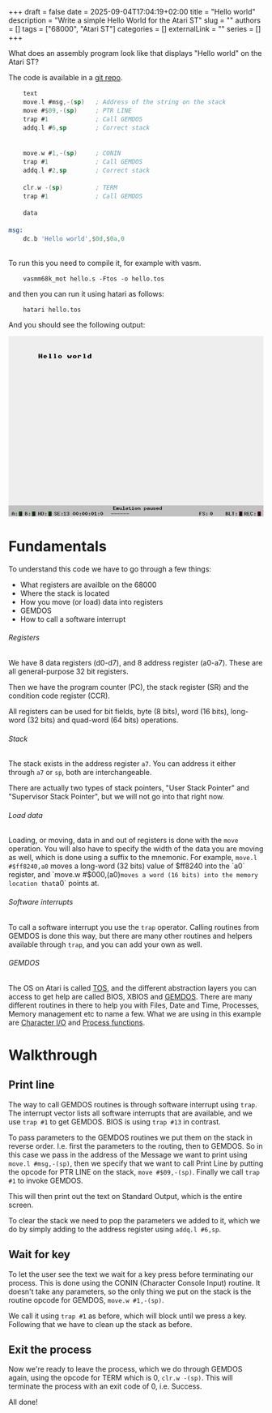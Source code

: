 +++ 
draft = false
date = 2025-09-04T17:04:19+02:00
title = "Hello world"
description = "Write a simple Hello World for the Atari ST"
slug = ""
authors = []
tags = ["68000", "Atari ST"]
categories = []
externalLink = ""
series = []
+++

What does an assembly program look like that displays "Hello world" on the Atari ST?

The code is available in a [git repo](https://github.com/cybermats/atarist-tutorial/tree/main/helloworld).

```nasm
	text
	move.l #msg,-(sp)	; Address of the string on the stack
	move #$09,-(sp)		; PTR LINE
	trap #1			    ; Call GEMDOS
	addq.l #6,sp		; Correct stack
	

	move.w #1,-(sp)		; CONIN
	trap #1			    ; Call GEMDOS
	addq.l #2,sp		; Correct stack
	
	clr.w -(sp)		    ; TERM
	trap #1			    ; Call GEMDOS

	data

msg:	
	dc.b 'Hello world',$0d,$0a,0
	
```

To run this you need to compile it, for example with vasm.

```shell
	vasmm68k_mot hello.s -Ftos -o hello.tos
```

and then you can run it using hatari as follows:

```shell
	hatari hello.tos
```

And you should see the following output:

![Helloworld](helloworld.png "Screen shot from Hatari showing 'Hello world'")

# Fundamentals #

To understand this code we have to go through a few things:

* What registers are availble on the 68000
* Where the stack is located
* How you move (or load) data into registers
* GEMDOS
* How to call a software interrupt

###### Registers ######
We have 8 data registers (d0-d7), and 8 address register
(a0-a7). These are all general-purpose 32 bit registers.

Then we have the program counter (PC), the stack register (SR) and the
condition code register (CCR).

All registers can be used for bit fields, byte (8 bits), word (16
bits), long-word (32 bits) and quad-word (64 bits) operations. 

###### Stack  ######
The stack exists in the address register `a7`. You can address it
either through `a7` or `sp`, both are interchangeable.

There are actually two types of stack pointers, "User Stack Pointer"
and "Supervisor Stack Pointer", but we will not go into that right
now.

###### Load data ######
Loading, or moving, data in and out of registers is done with the
`move` operation. You will also have to specify the width of the data
you are moving as well, which is done using a suffix to the
mnemonic. For example, `move.l #$ff8240,a0` moves a long-word (32
bits) value of $ff8240 into the `a0` register, and `move.w #$000,(a0)`
moves a word (16 bits) into the memory location that `a0` points at.

###### Software interrupts ######
To call a software interrupt you use the `trap` operator. Calling
routines from GEMDOS is done this way, but there are many other
routines and helpers available through `trap`, and you can add your
own as well.

###### GEMDOS ######
The OS on Atari is called
[TOS](https://freemint.github.io/tos.hyp/en/tos_about.html), and the
different abstraction layers you can access to get help are called
BIOS, XBIOS and
[GEMDOS](https://freemint.github.io/tos.hyp/en/gemdos_about.html). There
are many different routines in there to help you with Files, Date and
Time, Processes, Memory management etc to name a few. What we are
using in this example are [Character
I/O](https://freemint.github.io/tos.hyp/en/gemdos_chrinout.html) and
[Process
functions](https://freemint.github.io/tos.hyp/en/gemdos_process.html).


# Walkthrough #

## Print line ##

The way to call GEMDOS routines is through software interrupt using
`trap`. The interrupt vector lists all software interrupts that are
available, and we use `trap #1` to get GEMDOS. BIOS is using `trap
#13` in contrast.

To pass parameters to the GEMDOS routines we put them on the stack in
reverse order. I.e. first the parameters to the routing, then to
GEMDOS. So in this case we pass in the address of the Message we want
to print using `move.l #msg,-(sp)`, then we specify that we want to
call Print Line by putting the opcode for PTR LINE on the stack, 
`move #$09,-(sp)`. Finally we call `trap #1` to invoke GEMDOS.

This will then print out the text on Standard Output, which is the
entire screen.

To clear the stack we need to pop the parameters we added to it, which
we do by simply adding to the address register using `addq.l #6,sp`.

## Wait for key ##

To let the user see the text we wait for a key press before
terminating our process. This is done using the CONIN (Character
Console Input) routine. It doesn't take any parameters, so the only
thing we put on the stack is the routine opcode for GEMDOS, 
`move.w #1,-(sp)`.

We call it using `trap #1` as before, which will block until we press
a key. Following that we have to clean up the stack as before.

## Exit the process ##

Now we're ready to leave the process, which we do through GEMDOS
again, using the opcode for TERM which is 0, `clr.w -(sp)`. This will
terminate the process with an exit code of 0, i.e. Success.

All done!
